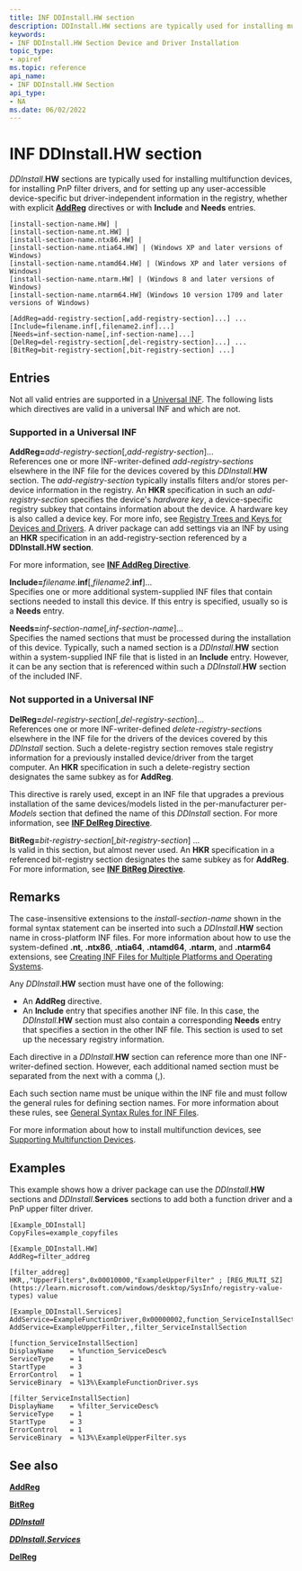 ```yaml
---
title: INF DDInstall.HW section
description: DDInstall.HW sections are typically used for installing multifunction devices, for installing PnP filter drivers, and for setting up any user-accessible device-specific but driver-independent information in the registry, whether with explicit AddReg directives or with Include and Needs entries.
keywords:
- INF DDInstall.HW Section Device and Driver Installation
topic_type:
- apiref
ms.topic: reference
api_name:
- INF DDInstall.HW Section
api_type:
- NA
ms.date: 06/02/2022
---
```


# INF DDInstall.HW section

_DDInstall_.**HW** sections are typically used for installing multifunction devices, for installing PnP filter drivers, and for setting up any user-accessible device-specific but driver-independent information in the registry, whether with explicit [**AddReg**](inf-addreg-directive.md) directives or with **Include** and **Needs** entries.

```inf
[install-section-name.HW] |
[install-section-name.nt.HW] |
[install-section-name.ntx86.HW] |
[install-section-name.ntia64.HW] | (Windows XP and later versions of Windows)
[install-section-name.ntamd64.HW] | (Windows XP and later versions of Windows)
[install-section-name.ntarm.HW] | (Windows 8 and later versions of Windows)
[install-section-name.ntarm64.HW] (Windows 10 version 1709 and later versions of Windows)
 
[AddReg=add-registry-section[,add-registry-section]...] ...
[Include=filename.inf[,filename2.inf]...]
[Needs=inf-section-name[,inf-section-name]...]
[DelReg=del-registry-section[,del-registry-section]...] ...
[BitReg=bit-registry-section[,bit-registry-section] ...] 
```

## Entries

Not all valid entries are supported in a [Universal INF](using-a-universal-inf-file.md).  The following lists which directives are valid in a universal INF and which are not.

### Supported in a Universal INF

**AddReg=**_add-registry-section_[,_add-registry-section_]...  
References one or more INF-writer-defined _add-registry-sections_ elsewhere in the INF file for the devices covered by this _DDInstall_.**HW** section. The _add-registry-section_ typically installs filters and/or stores per-device information in the registry. An **HKR** specification in such an _add-registry-section_ specifies the device's _hardware key_, a device-specific registry subkey that contains information about the device. A hardware key is also called a device key. For more info, see [Registry Trees and Keys for Devices and Drivers](./registry-trees-and-keys.md). A driver package can add settings via an INF by using an **HKR** specification in an add-registry-section referenced by a **DDInstall.HW section**.

For more information, see [**INF AddReg Directive**](inf-addreg-directive.md).

**Include=**_filename_.**inf**[,_filename2_.**inf**]...  
Specifies one or more additional system-supplied INF files that contain sections needed to install this device. If this entry is specified, usually so is a **Needs** entry.

**Needs=**_inf-section-name_[,_inf-section-name_]...  
Specifies the named sections that must be processed during the installation of this device. Typically, such a named section is a _DDInstall_.**HW** section within a system-supplied INF file that is listed in an **Include** entry. However, it can be any section that is referenced within such a _DDInstall_.**HW** section of the included INF.

### Not supported in a Universal INF

**DelReg=**_del-registry-section_[,_del-registry-section_]...  
References one or more INF-writer-defined *delete-registry-section*s elsewhere in the INF file for the drivers of the devices covered by this _DDInstall_ section. Such a delete-registry section removes stale registry information for a previously installed device/driver from the target computer. An **HKR** specification in such a delete-registry section designates the same subkey as for **AddReg**.

This directive is rarely used, except in an INF file that upgrades a previous installation of the same devices/models listed in the per-manufacturer per-_Models_ section that defined the name of this _DDInstall_ section. For more information, see [**INF DelReg Directive**](inf-delreg-directive.md).

**BitReg=**_bit-registry-section_[,_bit-registry-section_] ...  
Is valid in this section, but almost never used. An **HKR** specification in a referenced bit-registry section designates the same subkey as for **AddReg**. For more information, see [**INF BitReg Directive**](inf-bitreg-directive.md).

## Remarks

The case-insensitive extensions to the _install-section-name_ shown in the formal syntax statement can be inserted into such a _DDInstall_.**HW** section name in cross-platform INF files. For more information about how to use the system-defined **.nt**, **.ntx86**, **.ntia64**, **.ntamd64**, **.ntarm**, and **.ntarm64** extensions, see [Creating INF Files for Multiple Platforms and Operating Systems](creating-inf-files-for-multiple-platforms-and-operating-systems.md).

Any _DDInstall_.**HW** section must have one of the following:

- An **AddReg** directive.
- An **Include** entry that specifies another INF file. In this case, the _DDInstall_.**HW** section must also contain a corresponding **Needs** entry that specifies a section in the other INF file. This section is used to set up the necessary registry information.

Each directive in a _DDInstall_.**HW** section can reference more than one INF-writer-defined section. However, each additional named section must be separated from the next with a comma (,).

Each such section name must be unique within the INF file and must follow the general rules for defining section names. For more information about these rules, see [General Syntax Rules for INF Files](general-syntax-rules-for-inf-files.md).

For more information about how to install multifunction devices, see [Supporting Multifunction Devices](../multifunction/index.md).

## Examples

This example shows how a driver package can use the _DDInstall_.**HW** sections and _DDInstall_.**Services** sections to add both a function driver and a PnP upper filter driver.

```inf
[Example_DDInstall]
CopyFiles=example_copyfiles

[Example_DDInstall.HW]
AddReg=filter_addreg

[filter_addreg]
HKR,,"UpperFilters",0x00010000,"ExampleUpperFilter" ; [REG_MULTI_SZ](https://learn.microsoft.com/windows/desktop/SysInfo/registry-value-types) value 

[Example_DDInstall.Services]
AddService=ExampleFunctionDriver,0x00000002,function_ServiceInstallSection
AddService=ExampleUpperFilter,,filter_ServiceInstallSection

[function_ServiceInstallSection]
DisplayName    = %function_ServiceDesc%
ServiceType    = 1
StartType      = 3
ErrorControl   = 1
ServiceBinary  = %13%\ExampleFunctionDriver.sys

[filter_ServiceInstallSection]
DisplayName    = %filter_ServiceDesc%
ServiceType    = 1
StartType      = 3
ErrorControl   = 1
ServiceBinary  = %13%\ExampleUpperFilter.sys
```

## See also

[**AddReg**](inf-addreg-directive.md)

[**BitReg**](inf-bitreg-directive.md)

[**_DDInstall_**](inf-ddinstall-section.md)

[**_DDInstall.Services_**](inf-ddinstall-services-section.md)

[**DelReg**](inf-delreg-directive.md)
